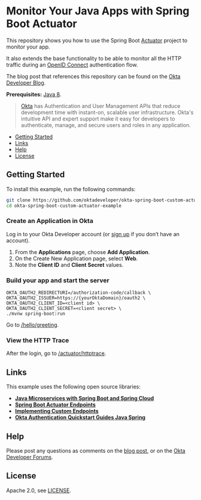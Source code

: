 
# Monitor Your Java Apps with Spring Boot Actuator

This repository shows you how to use the Spring Boot [Actuator](https://spring.io/guides/gs/actuator-service/) project to monitor your app.

It also extends the base functionality to be able to monitor all the HTTP traffic during an [OpenID Connect](https://openid.net/connect/) authentication flow.

The blog post that references this repository can be found on the [Okta Developer Blog]().

**Prerequisites:** [Java 8](https://adoptopenjdk.net/).

> [Okta](https://developer.okta.com/) has Authentication and User Management APIs that reduce development time with instant-on, scalable user infrastructure. Okta's intuitive API and expert support make it easy for developers to authenticate, manage, and secure users and roles in any application.

* [Getting Started](#getting-started)
* [Links](#links)
* [Help](#help)
* [License](#license)

## Getting Started

To install this example, run the following commands:

```bash
git clone https://github.com/oktadeveloper/okta-spring-boot-custom-actuator-example.git
cd okta-spring-boot-custom-actuator-example
```

### Create an Application in Okta

Log in to your Okta Developer account (or [sign up](https://developer.okta.com/signup/) if you don’t have an account).

1. From the **Applications** page, choose **Add Application**.
2. On the Create New Application page, select **Web**.
3. Note the **Client ID** and **Client Secret** values.

### Build your app and start the server

```
OKTA_OAUTH2_REDIRECTURI=/authorization-code/callback \
OKTA_OAUTH2_ISSUER=https://{yourOktaDomain}/oauth2 \
OKTA_OAUTH2_CLIENT_ID=<client id> \
OKTA_OAUTH2_CLIENT_SECRET=<client secret> \
./mvnw spring-boot:run
```

Go to [/hello/greeting](http://localhost:8080/hello/greeting "demo application").

### View the HTTP Trace

After the login, go to [/actuator/httptrace](http://localhost:8080/actuator/httptrace "actuator link").

## Links

This example uses the following open source libraries:

* [**Java Microservices with Spring Boot and Spring Cloud**](https://developer.okta.com/blog/2019/05/22/java-microservices-spring-boot-spring-cloud_)
* [**Spring Boot Actuator Endpoints**](https://docs.spring.io/spring-boot/docs/current/reference/html/production-ready-endpoints.html)
* [**Implementing Custom Endpoints**](https://docs.spring.io/spring-boot/docs/current/reference/html/production-ready-endpoints.html#production-ready-endpoints-custom)
* [**Okta Authentication Quickstart Guides Java Spring**](https://developer.okta.com/quickstart/#/okta-sign-in-page/java/spring)

## Help

Please post any questions as comments on the [blog post](), or on the [Okta Developer Forums](https://devforum.okta.com/).

## License

Apache 2.0, see [LICENSE](LICENSE).

